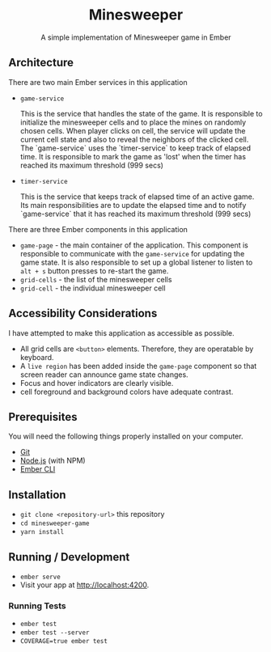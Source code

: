 <h1 align="center">Minesweeper</h1>
<p align="center">A simple implementation of Minesweeper game in Ember</p>

## Architecture
There are two main Ember services in this application
* `game-service`
    <p>This is the service that handles the state of the game. It is responsible to initialize the minesweeper cells and to place the mines on randomly chosen cells. When player clicks on cell, the service will update the current cell state and also to reveal the neighbors of the clicked cell. The `game-service` uses the `timer-service` to keep track of elapsed time. It is responsible to mark the game as 'lost' when the timer has reached its maximum threshold (999 secs)</p>
* `timer-service`
    <p>This is the service that keeps track of elapsed time of an active game. Its main responsibilities are to update the elapsed time and to notify `game-service` that it has reached its maximum threshold (999 secs)</p>
    
There are three Ember components in this application
* `game-page` - the main container of the application. This component is responsible to communicate with the `game-service` for updating the game state. It is also responsible to set up a global listener to listen to `alt + s` button presses to re-start the game.
* `grid-cells` - the list of the minesweeper cells
* `grid-cell` - the individual minesweeper cell

## Accessibility Considerations
I have attempted to make this application as accessible as possible.
* All grid cells are `<button>` elements. Therefore, they are operatable by keyboard.
* A `live region` has been added inside the `game-page` component so that screen reader can announce game state changes.
* Focus and hover indicators are clearly visible.
* cell foreground and background colors have adequate contrast.

## Prerequisites

You will need the following things properly installed on your computer.

* [Git](https://git-scm.com/)
* [Node.js](https://nodejs.org/) (with NPM)
* [Ember CLI](https://ember-cli.com/)

## Installation
* `git clone <repository-url>` this repository
* `cd minesweeper-game`
* `yarn install`

## Running / Development

* `ember serve`
* Visit your app at [http://localhost:4200](http://localhost:4200).

### Running Tests

* `ember test`
* `ember test --server`
* `COVERAGE=true ember test`

